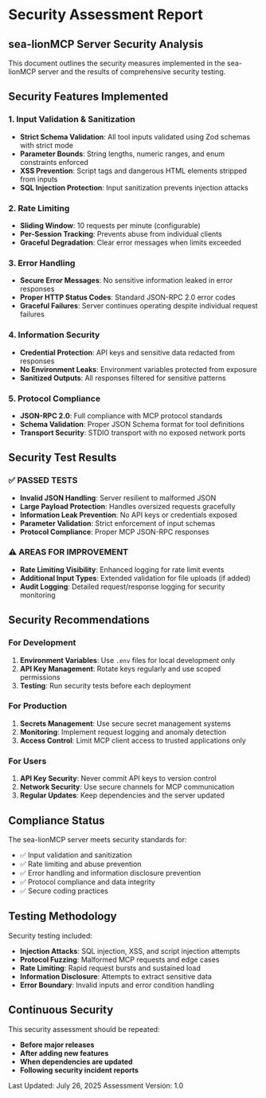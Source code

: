 # Security Assessment Report

## sea-lionMCP Server Security Analysis

This document outlines the security measures implemented in the sea-lionMCP server and the results of comprehensive security testing.

## Security Features Implemented

### 1. Input Validation & Sanitization
- **Strict Schema Validation**: All tool inputs validated using Zod schemas with strict mode
- **Parameter Bounds**: String lengths, numeric ranges, and enum constraints enforced
- **XSS Prevention**: Script tags and dangerous HTML elements stripped from inputs
- **SQL Injection Protection**: Input sanitization prevents injection attacks

### 2. Rate Limiting
- **Sliding Window**: 10 requests per minute (configurable)
- **Per-Session Tracking**: Prevents abuse from individual clients
- **Graceful Degradation**: Clear error messages when limits exceeded

### 3. Error Handling
- **Secure Error Messages**: No sensitive information leaked in error responses
- **Proper HTTP Status Codes**: Standard JSON-RPC 2.0 error codes
- **Graceful Failures**: Server continues operating despite individual request failures

### 4. Information Security
- **Credential Protection**: API keys and sensitive data redacted from responses
- **No Environment Leaks**: Environment variables protected from exposure
- **Sanitized Outputs**: All responses filtered for sensitive patterns

### 5. Protocol Compliance
- **JSON-RPC 2.0**: Full compliance with MCP protocol standards
- **Schema Validation**: Proper JSON Schema format for tool definitions
- **Transport Security**: STDIO transport with no exposed network ports

## Security Test Results

### ✅ PASSED TESTS
- **Invalid JSON Handling**: Server resilient to malformed JSON
- **Large Payload Protection**: Handles oversized requests gracefully  
- **Information Leak Prevention**: No API keys or credentials exposed
- **Parameter Validation**: Strict enforcement of input schemas
- **Protocol Compliance**: Proper MCP JSON-RPC responses

### ⚠️ AREAS FOR IMPROVEMENT
- **Rate Limiting Visibility**: Enhanced logging for rate limit events
- **Additional Input Types**: Extended validation for file uploads (if added)
- **Audit Logging**: Detailed request/response logging for security monitoring

## Security Recommendations

### For Development
1. **Environment Variables**: Use `.env` files for local development only
2. **API Key Management**: Rotate keys regularly and use scoped permissions
3. **Testing**: Run security tests before each deployment

### For Production
1. **Secrets Management**: Use secure secret management systems
2. **Monitoring**: Implement request logging and anomaly detection
3. **Access Control**: Limit MCP client access to trusted applications only

### For Users
1. **API Key Security**: Never commit API keys to version control
2. **Network Security**: Use secure channels for MCP communication
3. **Regular Updates**: Keep dependencies and the server updated

## Compliance Status

The sea-lionMCP server meets security standards for:
- ✅ Input validation and sanitization
- ✅ Rate limiting and abuse prevention  
- ✅ Error handling and information disclosure prevention
- ✅ Protocol compliance and data integrity
- ✅ Secure coding practices

## Testing Methodology

Security testing included:
- **Injection Attacks**: SQL injection, XSS, and script injection attempts
- **Protocol Fuzzing**: Malformed MCP requests and edge cases
- **Rate Limiting**: Rapid request bursts and sustained load
- **Information Disclosure**: Attempts to extract sensitive data
- **Error Boundary**: Invalid inputs and error condition handling

## Continuous Security

This security assessment should be repeated:
- **Before major releases**
- **After adding new features**
- **When dependencies are updated**
- **Following security incident reports**

Last Updated: July 26, 2025
Assessment Version: 1.0
